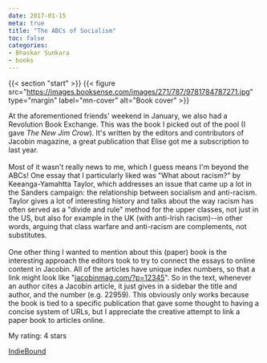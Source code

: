 ```yaml
---
date: 2017-01-15
meta: true
title: "The ABCs of Socialism"
toc: false
categories:
- Bhaskar Sunkara
- books
---
```


{{< section "start" >}}
{{< figure src="https://images.booksense.com/images/271/787/9781784787271.jpg" type="margin" label="mn-cover" alt="Book cover" >}}

At the aforementioned friends' weekend in January, we also had a Revolution Book Exchange. This was the book I picked out of the pool (I gave _The New Jim Crow_). It's written by the editors and contributors of Jacobin magazine, a great publication that Elise got me a subscription to last year. <br /><br />Most of it wasn't really news to me, which I guess means I'm beyond the ABCs! One essay that I particularly liked was "What about racism?" by Keeanga-Yamahtta Taylor, which addresses an issue that came up a lot in the Sanders campaign: the relationship between socialism and anti-racism. Taylor gives a lot of interesting history and talks about the way racism has often served as a "divide and rule" method for the upper classes, not just in the US, but also for example in the UK (with anti-Irish racism)--in other words, arguing that class warfare and anti-racism are complements, not substitutes. <br /><br />One other thing I wanted to mention about this (paper) book is the interesting approach the editors took to try to connect the essays to online content in Jacobin. All of the articles have unique index numbers, so that a link might look like "<a target="_blank" href="http://jacobinmag.com/?p=12345" rel="nofollow noopener">jacobinmag.com/?p=12345</a>". So in the text, whenever an author cites a Jacobin article, it just gives in a sidebar the title and author, and the number (e.g. 22959). This obviously only works because the book is tied to a specific publication that gave some thought to having a concise system of URLs, but I appreciate the creative attempt to link a paper book to articles online.

My rating: 4 stars  

[IndieBound](https://www.indiebound.org/book/9781784787271)
